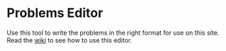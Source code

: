 <html lang="en">
    <head>
        <meta charset="utf-8"/>
        <title>Problems Editor</title>
        <link rel="stylesheet" type="text/css" href="/css/editor.css"/>
        <script src="/scripts/problems.js"></script>
        <link rel="apple-touch-icon" sizes="180x180" href="/icons/apple-touch-icon.png">
        <link rel="icon" type="image/png" sizes="32x32" href="/icons/favicon-32x32.png">
        <link rel="icon" type="image/png" sizes="16x16" href="/icons/favicon-16x16.png">
        <link rel="manifest" href="/site.webmanifest">
    </head>
    <body>
        <div class="title">
            <h1>Problems Editor</h1>
        </div>
        <p>Use this tool to write the problems in the right format for use on this site. Read the <a href="https://github.com/MathPeople/MathPeople.github.io/wiki/Making-the-Problems">wiki</a> to see how to use this editor.</p>
        <div id="editor"></div>
    </body>
</html>
